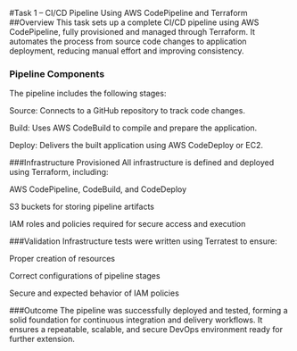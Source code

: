 #Task 1 – CI/CD Pipeline Using AWS CodePipeline and Terraform
##Overview
This task sets up a complete CI/CD pipeline using AWS CodePipeline, fully provisioned and managed through Terraform. It automates the process from source code changes to application deployment, reducing manual effort and improving consistency.

### Pipeline Components
The pipeline includes the following stages:

Source: Connects to a GitHub repository to track code changes.

Build: Uses AWS CodeBuild to compile and prepare the application.

Deploy: Delivers the built application using AWS CodeDeploy or EC2.

###Infrastructure Provisioned
All infrastructure is defined and deployed using Terraform, including:

AWS CodePipeline, CodeBuild, and CodeDeploy

S3 buckets for storing pipeline artifacts

IAM roles and policies required for secure access and execution

###Validation
Infrastructure tests were written using Terratest to ensure:

Proper creation of resources

Correct configurations of pipeline stages

Secure and expected behavior of IAM policies

###Outcome
The pipeline was successfully deployed and tested, forming a solid foundation for continuous integration and delivery workflows. It ensures a repeatable, scalable, and secure DevOps environment ready for further extension.
